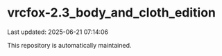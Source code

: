# vrcfox-2.3_body_and_cloth_edition

Last updated: 2025-06-21 07:14:06

This repository is automatically maintained.
